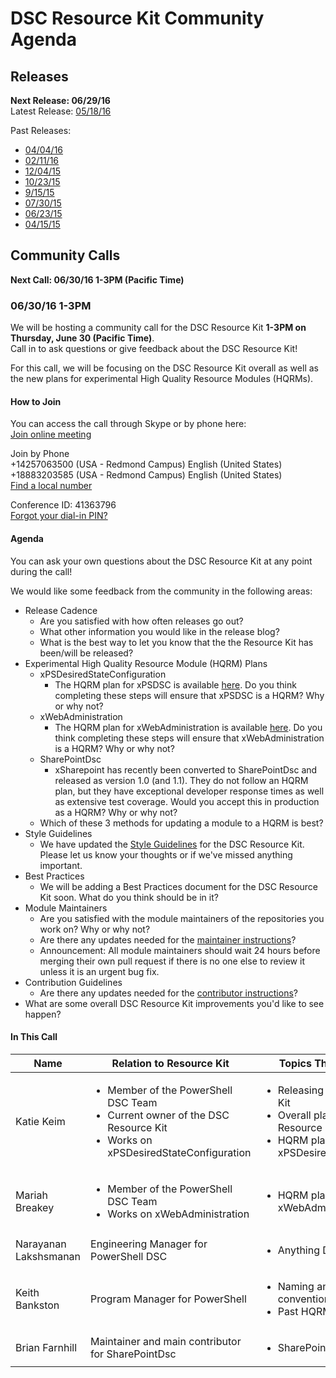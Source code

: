 # DSC Resource Kit Community Agenda

## Releases
**Next Release: 06/29/16**  
Latest Release: [05/18/16](https://blogs.msdn.microsoft.com/powershell/2016/05/18/dsc-resource-kit-anniversary-release/)

Past Releases:
- [04/04/16](https://blogs.msdn.microsoft.com/powershell/2016/04/04/dsc-resource-kit-update/)
- [02/11/16](https://blogs.msdn.microsoft.com/powershell/2016/02/11/dsc-resource-kit-gets-even-bigger/)
- [12/04/15](https://blogs.msdn.microsoft.com/powershell/2015/12/04/recent-updates-to-dsc-resource-kit/)
- [10/23/15](https://blogs.msdn.microsoft.com/powershell/2015/10/23/dsc-resource-kit-updates-are-here/)
- [9/15/15](https://blogs.msdn.microsoft.com/powershell/2015/09/15/updated-dsc-resource-kit-available-in-the-powershell-gallery/)
- [07/30/15](https://blogs.msdn.microsoft.com/powershell/2015/07/30/whats-new-in-dsc-resource-kit/)
- [06/23/15](https://blogs.msdn.microsoft.com/powershell/2015/06/23/dsc-resource-kit-flourishes-as-open-source/)
- [04/15/15](https://blogs.msdn.microsoft.com/powershell/2015/04/27/dsc-resource-kit-moved-to-github/)

## Community Calls
**Next Call: 06/30/16 1-3PM (Pacific Time)**

### 06/30/16 1-3PM
We will be hosting a community call for the DSC Resource Kit **1-3PM on Thursday, June 30 (Pacific Time)**.  
Call in to ask questions or give feedback about the DSC Resource Kit!

For this call, we will be focusing on the DSC Resource Kit overall as well as the new plans for experimental High Quality Resource Modules (HQRMs).

#### How to Join
You can access the call through Skype or by phone here:  
[Join online meeting](https://join.microsoft.com/meet/kakeim/T6UIT4BH)

Join by Phone  
+14257063500 (USA - Redmond Campus)            English (United States)  
+18883203585 (USA - Redmond Campus)            English (United States)  
[Find a local number](https://join.microsoft.com/dialin)  

Conference ID: 41363796  
[Forgot your dial-in PIN?](https://join.microsoft.com/dialin) 

#### Agenda
You can ask your own questions about the DSC Resource Kit at any point during the call!

We would like some feedback from the community in the following areas:
- Release Cadence
  - Are you satisfied with how often releases go out?
  - What other information you would like in the release blog?
  - What is the best way to let you know that the the Resource Kit has been/will be released?
- Experimental High Quality Resource Module (HQRM) Plans
  - xPSDesiredStateConfiguration
    - The HQRM plan for xPSDSC is available [here](https://github.com/PowerShell/xPSDesiredStateConfiguration/blob/dev/HighQualityResourceModulePlan.md). Do you think completing these steps will ensure that xPSDSC is a HQRM? Why or why not?
  - xWebAdministration
    - The HQRM plan for xWebAdministration is available [here](https://github.com/PowerShell/xWebAdministration/blob/dev/HighQualityResourceKitPlan.md). Do you think completing these steps will ensure that xWebAdministration is a HQRM? Why or why not?
  - SharePointDsc
    - xSharepoint has recently been converted to SharePointDsc and released as version 1.0 (and 1.1). They do not follow an HQRM plan, but they have exceptional developer response times as well as extensive test coverage. Would you accept this in production as a HQRM? Why or why not?
  - Which of these 3 methods for updating a module to a HQRM is best?
- Style Guidelines
  - We have updated the [Style Guidelines](https://github.com/PowerShell/DscResources/blob/master/StyleGuidelines.md) for the DSC Resource Kit. Please let us know your thoughts or if we've missed anything important.
- Best Practices
  - We will be adding a Best Practices document for the DSC Resource Kit soon. What do you think should be in it?
- Module Maintainers
  - Are you satisfied with the module maintainers of the repositories you work on? Why or why not?
  - Are there any updates needed for the [maintainer instructions](https://github.com/PowerShell/DscResources/blob/master/Maintainers.md)?
  - Announcement: All module maintainers should wait 24 hours before merging their own pull request if there is no one else to review it unless it is an urgent bug fix.
- Contribution Guidelines
  - Are there any updates needed for the [contributor instructions](https://github.com/PowerShell/DscResources/blob/master/CONTRIBUTING.md)?
- What are some overall DSC Resource Kit improvements you'd like to see happen?

#### In This Call

| Name | Relation to Resource Kit | Topics They Can Discuss | GitHub Handle | Twitter Handle | 
| ---- | ------------------------ | ----------------------- | ------------- | -------------- | 
| Katie Keim | <ul><li> Member of the PowerShell DSC Team </li><li> Current owner of the DSC Resource Kit </li><li> Works on xPSDesiredStateConfiguration</li></ul> | <ul><li> Releasing the DSC Resource Kit </li><li> Overall plans for the DSC Resource Kit </li><li> HQRM plan for xPSDesiredStateConfiguration </li></ul> | [@kwirkykat](https://github.com/kwirkykat) | [@katiedsc](https://twitter.com/katiedsc) | 
| Mariah Breakey | <ul><li> Member of the PowerShell DSC Team </li><li> Works on xWebAdministration </li></ul> | <ul><li> HQRM plan for xWebAdministration </li></ul> | [@mbreakey3](https://github.com/mbreakey3) | [@mbreakey7](https://twitter.com/mbreakey7) |
| Narayanan Lakshsmanan |  Engineering Manager for PowerShell DSC | <ul><li> Anything DSC </li></ul> | [@nanalakshmanan](https://github.com/nanalakshmanan) | [@NanaLakshmanan](https://twitter.com/NanaLakshmanan) |
| Keith Bankston | Program Manager for PowerShell | <ul><li> Naming and versioning convention for resources </li><li> Past HQRM plans </li></ul> | [@JKeithB](https://github.com/JKeithB) | [@JKeithB_Msft](https://twitter.com/JKeithB_Msft) |
| Brian Farnhill | Maintainer and main contributor for SharePointDsc | <ul><li> SharePointDsc </li></ul> | [@BrianFarnhill](https://github.com/BrianFarnhill) | [@BrianFarnhill](https://twitter.com/BrianFarnhill) |
